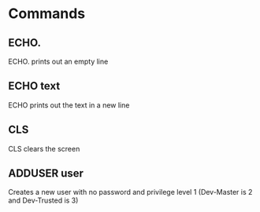 # Commands
## ECHO.
ECHO. prints out an empty line
## ECHO text
ECHO <text> prints out the text in a new line
## CLS
CLS clears the screen
## ADDUSER user
Creates a new user with no password and privilege level 1 (Dev-Master is 2 and Dev-Trusted is 3)
